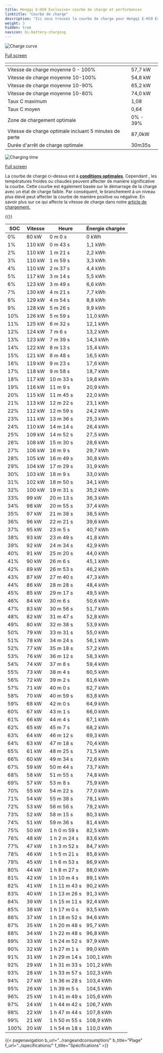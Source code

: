 ```yaml
---
title: Hongqi E-HS9 Exclusive+ courbe de charge et performances
linktitle: "Courbe de charge"
description: "Ici vous trouvez la courbe de charge pour Hongqi E-HS9 Exclusive+."
weight: 3
hidden: true
navicon: bi-battery-charging
---
```

<!-- markdownlint-disable MD033 -->
<!-- markdownlint-disable MD010 -->
<img src="/images/models/hongqi/e-hs9/e-hs9_exclusiveplus/chargingcurve.svg" alt="Charge curve" class="img-fluid">

[Full screen](/images/models/hongqi/e-hs9/e-hs9_exclusiveplus/chargingcurve.svg)


<div class="table-responsive">
<table class="table table-striped border">
	<thead>
		<tr>
			<th>
			</th>
			<th>
			</th>
		</tr>
	</thead>
	<tbody>
		<tr>
			<td>
				Vitesse de charge moyenne 0 - 100%
			</td>
			<td>
				57,7 kW
			</td>
		</tr>
		<tr>
			<td>
				Vitesse de charge moyenne 10-100%
			</td>
			<td>
				54,8 kW
			</td>
		</tr>
		<tr>
			<td>
				Vitesse de charge moyenne 10-90%
			</td>
			<td>
				65,2 kW
			</td>
		</tr>
		<tr>
			<td>
				Vitesse de charge moyenne 10-80%
			</td>
			<td>
				74,0 kW
			</td>
		</tr>
		<tr>
			<td>
				Taux C maximum
			</td>
			<td>
				1,08
			</td>
		</tr>
		<tr>
			<td>
				Taux C moyen
			</td>
			<td>
				0,64
			</td>
		</tr>
		<tr>
			<td>
				Zone de chargement optimale
			</td>
			<td>
				0% - 39%
			</td>
		</tr>
		<tr>
			<td>
				Vitesse de charge optimale incluant 5 minutes de perte
			</td>
			<td>
				87,0kW
			</td>
		</tr>
		<tr>
			<td>
				Durée d'arrêt de charge optimale
			</td>
			<td>
				30m35s
			</td>
		</tr>
	</tbody>
</table>
</div>
<img src="/images/models/hongqi/e-hs9/e-hs9_exclusiveplus/chargingtime.svg" alt="Charging time" class="img-fluid">

[Full screen](/images/models/hongqi/e-hs9/e-hs9_exclusiveplus/chargingtime.svg)


La courbe de charge ci-dessus est à **[conditions optimales](../../../../../technology/battery/charging/#temperature)**. Cependant , les températures froides ou chaudes peuvent affecter de manière significative la courbe. Cette courbe est également basée sur le démarrage de la charge avec un état de charge faible. Par conséquent, le branchement à un niveau plus élevé peut affecter la courbe de manière positive ou négative. En savoir plus sur ce qui affecte la vitesse de charge dans notre [article de chargement.](../../../../../technology/battery/charging/)


{{<evkxdisplayaddarticle />}}
<div class="table-responsive">
<table class="table table-striped border">
	<thead>
		<tr>
			<th>
				SOC
			</th>
			<th>
				Vitesse
			</th>
			<th>
				Heure
			</th>
			<th>
				Énergie chargée
			</th>
		</tr>
	</thead>
	<tbody>
		<tr>
			<td>
				0%
			</td>
			<td>
				80 kW
			</td>
			<td>
				 0 m 0 s
			</td>
			<td>
				0 kWh
			</td>
		</tr>
		<tr>
			<td>
				1%
			</td>
			<td>
				110 kW
			</td>
			<td>
				 0 m 43 s
			</td>
			<td>
				1,1 kWh
			</td>
		</tr>
		<tr>
			<td>
				2%
			</td>
			<td>
				110 kW
			</td>
			<td>
				 1 m 21 s
			</td>
			<td>
				2,2 kWh
			</td>
		</tr>
		<tr>
			<td>
				3%
			</td>
			<td>
				110 kW
			</td>
			<td>
				 1 m 59 s
			</td>
			<td>
				3,3 kWh
			</td>
		</tr>
		<tr>
			<td>
				4%
			</td>
			<td>
				110 kW
			</td>
			<td>
				 2 m 37 s
			</td>
			<td>
				4,4 kWh
			</td>
		</tr>
		<tr>
			<td>
				5%
			</td>
			<td>
				117 kW
			</td>
			<td>
				 3 m 14 s
			</td>
			<td>
				5,5 kWh
			</td>
		</tr>
		<tr>
			<td>
				6%
			</td>
			<td>
				123 kW
			</td>
			<td>
				 3 m 49 s
			</td>
			<td>
				6,6 kWh
			</td>
		</tr>
		<tr>
			<td>
				7%
			</td>
			<td>
				130 kW
			</td>
			<td>
				 4 m 21 s
			</td>
			<td>
				7,7 kWh
			</td>
		</tr>
		<tr>
			<td>
				8%
			</td>
			<td>
				129 kW
			</td>
			<td>
				 4 m 54 s
			</td>
			<td>
				8,8 kWh
			</td>
		</tr>
		<tr>
			<td>
				9%
			</td>
			<td>
				128 kW
			</td>
			<td>
				 5 m 26 s
			</td>
			<td>
				9,9 kWh
			</td>
		</tr>
		<tr>
			<td>
				10%
			</td>
			<td>
				126 kW
			</td>
			<td>
				 5 m 59 s
			</td>
			<td>
				11,0 kWh
			</td>
		</tr>
		<tr>
			<td>
				11%
			</td>
			<td>
				125 kW
			</td>
			<td>
				 6 m 32 s
			</td>
			<td>
				12,1 kWh
			</td>
		</tr>
		<tr>
			<td>
				12%
			</td>
			<td>
				124 kW
			</td>
			<td>
				 7 m 6 s
			</td>
			<td>
				13,2 kWh
			</td>
		</tr>
		<tr>
			<td>
				13%
			</td>
			<td>
				123 kW
			</td>
			<td>
				 7 m 39 s
			</td>
			<td>
				14,3 kWh
			</td>
		</tr>
		<tr>
			<td>
				14%
			</td>
			<td>
				122 kW
			</td>
			<td>
				 8 m 13 s
			</td>
			<td>
				15,4 kWh
			</td>
		</tr>
		<tr>
			<td>
				15%
			</td>
			<td>
				121 kW
			</td>
			<td>
				 8 m 48 s
			</td>
			<td>
				16,5 kWh
			</td>
		</tr>
		<tr>
			<td>
				16%
			</td>
			<td>
				119 kW
			</td>
			<td>
				 9 m 23 s
			</td>
			<td>
				17,6 kWh
			</td>
		</tr>
		<tr>
			<td>
				17%
			</td>
			<td>
				118 kW
			</td>
			<td>
				 9 m 58 s
			</td>
			<td>
				18,7 kWh
			</td>
		</tr>
		<tr>
			<td>
				18%
			</td>
			<td>
				117 kW
			</td>
			<td>
				 10 m 33 s
			</td>
			<td>
				19,8 kWh
			</td>
		</tr>
		<tr>
			<td>
				19%
			</td>
			<td>
				116 kW
			</td>
			<td>
				 11 m 9 s
			</td>
			<td>
				20,9 kWh
			</td>
		</tr>
		<tr>
			<td>
				20%
			</td>
			<td>
				115 kW
			</td>
			<td>
				 11 m 45 s
			</td>
			<td>
				22,0 kWh
			</td>
		</tr>
		<tr>
			<td>
				21%
			</td>
			<td>
				113 kW
			</td>
			<td>
				 12 m 22 s
			</td>
			<td>
				23,1 kWh
			</td>
		</tr>
		<tr>
			<td>
				22%
			</td>
			<td>
				112 kW
			</td>
			<td>
				 12 m 59 s
			</td>
			<td>
				24,2 kWh
			</td>
		</tr>
		<tr>
			<td>
				23%
			</td>
			<td>
				111 kW
			</td>
			<td>
				 13 m 36 s
			</td>
			<td>
				25,3 kWh
			</td>
		</tr>
		<tr>
			<td>
				24%
			</td>
			<td>
				110 kW
			</td>
			<td>
				 14 m 14 s
			</td>
			<td>
				26,4 kWh
			</td>
		</tr>
		<tr>
			<td>
				25%
			</td>
			<td>
				109 kW
			</td>
			<td>
				 14 m 52 s
			</td>
			<td>
				27,5 kWh
			</td>
		</tr>
		<tr>
			<td>
				26%
			</td>
			<td>
				108 kW
			</td>
			<td>
				 15 m 30 s
			</td>
			<td>
				28,6 kWh
			</td>
		</tr>
		<tr>
			<td>
				27%
			</td>
			<td>
				106 kW
			</td>
			<td>
				 16 m 9 s
			</td>
			<td>
				29,7 kWh
			</td>
		</tr>
		<tr>
			<td>
				28%
			</td>
			<td>
				105 kW
			</td>
			<td>
				 16 m 49 s
			</td>
			<td>
				30,8 kWh
			</td>
		</tr>
		<tr>
			<td>
				29%
			</td>
			<td>
				104 kW
			</td>
			<td>
				 17 m 29 s
			</td>
			<td>
				31,9 kWh
			</td>
		</tr>
		<tr>
			<td>
				30%
			</td>
			<td>
				103 kW
			</td>
			<td>
				 18 m 9 s
			</td>
			<td>
				33,0 kWh
			</td>
		</tr>
		<tr>
			<td>
				31%
			</td>
			<td>
				102 kW
			</td>
			<td>
				 18 m 50 s
			</td>
			<td>
				34,1 kWh
			</td>
		</tr>
		<tr>
			<td>
				32%
			</td>
			<td>
				100 kW
			</td>
			<td>
				 19 m 31 s
			</td>
			<td>
				35,2 kWh
			</td>
		</tr>
		<tr>
			<td>
				33%
			</td>
			<td>
				99 kW
			</td>
			<td>
				 20 m 13 s
			</td>
			<td>
				36,3 kWh
			</td>
		</tr>
		<tr>
			<td>
				34%
			</td>
			<td>
				98 kW
			</td>
			<td>
				 20 m 55 s
			</td>
			<td>
				37,4 kWh
			</td>
		</tr>
		<tr>
			<td>
				35%
			</td>
			<td>
				97 kW
			</td>
			<td>
				 21 m 38 s
			</td>
			<td>
				38,5 kWh
			</td>
		</tr>
		<tr>
			<td>
				36%
			</td>
			<td>
				96 kW
			</td>
			<td>
				 22 m 21 s
			</td>
			<td>
				39,6 kWh
			</td>
		</tr>
		<tr>
			<td>
				37%
			</td>
			<td>
				95 kW
			</td>
			<td>
				 23 m 5 s
			</td>
			<td>
				40,7 kWh
			</td>
		</tr>
		<tr>
			<td>
				38%
			</td>
			<td>
				93 kW
			</td>
			<td>
				 23 m 49 s
			</td>
			<td>
				41,8 kWh
			</td>
		</tr>
		<tr>
			<td>
				39%
			</td>
			<td>
				92 kW
			</td>
			<td>
				 24 m 34 s
			</td>
			<td>
				42,9 kWh
			</td>
		</tr>
		<tr>
			<td>
				40%
			</td>
			<td>
				91 kW
			</td>
			<td>
				 25 m 20 s
			</td>
			<td>
				44,0 kWh
			</td>
		</tr>
		<tr>
			<td>
				41%
			</td>
			<td>
				90 kW
			</td>
			<td>
				 26 m 6 s
			</td>
			<td>
				45,1 kWh
			</td>
		</tr>
		<tr>
			<td>
				42%
			</td>
			<td>
				89 kW
			</td>
			<td>
				 26 m 53 s
			</td>
			<td>
				46,2 kWh
			</td>
		</tr>
		<tr>
			<td>
				43%
			</td>
			<td>
				87 kW
			</td>
			<td>
				 27 m 40 s
			</td>
			<td>
				47,3 kWh
			</td>
		</tr>
		<tr>
			<td>
				44%
			</td>
			<td>
				86 kW
			</td>
			<td>
				 28 m 28 s
			</td>
			<td>
				48,4 kWh
			</td>
		</tr>
		<tr>
			<td>
				45%
			</td>
			<td>
				85 kW
			</td>
			<td>
				 29 m 17 s
			</td>
			<td>
				49,5 kWh
			</td>
		</tr>
		<tr>
			<td>
				46%
			</td>
			<td>
				84 kW
			</td>
			<td>
				 30 m 6 s
			</td>
			<td>
				50,6 kWh
			</td>
		</tr>
		<tr>
			<td>
				47%
			</td>
			<td>
				83 kW
			</td>
			<td>
				 30 m 56 s
			</td>
			<td>
				51,7 kWh
			</td>
		</tr>
		<tr>
			<td>
				48%
			</td>
			<td>
				82 kW
			</td>
			<td>
				 31 m 47 s
			</td>
			<td>
				52,8 kWh
			</td>
		</tr>
		<tr>
			<td>
				49%
			</td>
			<td>
				80 kW
			</td>
			<td>
				 32 m 38 s
			</td>
			<td>
				53,9 kWh
			</td>
		</tr>
		<tr>
			<td>
				50%
			</td>
			<td>
				79 kW
			</td>
			<td>
				 33 m 31 s
			</td>
			<td>
				55,0 kWh
			</td>
		</tr>
		<tr>
			<td>
				51%
			</td>
			<td>
				78 kW
			</td>
			<td>
				 34 m 24 s
			</td>
			<td>
				56,1 kWh
			</td>
		</tr>
		<tr>
			<td>
				52%
			</td>
			<td>
				77 kW
			</td>
			<td>
				 35 m 18 s
			</td>
			<td>
				57,2 kWh
			</td>
		</tr>
		<tr>
			<td>
				53%
			</td>
			<td>
				76 kW
			</td>
			<td>
				 36 m 12 s
			</td>
			<td>
				58,3 kWh
			</td>
		</tr>
		<tr>
			<td>
				54%
			</td>
			<td>
				74 kW
			</td>
			<td>
				 37 m 8 s
			</td>
			<td>
				59,4 kWh
			</td>
		</tr>
		<tr>
			<td>
				55%
			</td>
			<td>
				73 kW
			</td>
			<td>
				 38 m 4 s
			</td>
			<td>
				60,5 kWh
			</td>
		</tr>
		<tr>
			<td>
				56%
			</td>
			<td>
				72 kW
			</td>
			<td>
				 39 m 2 s
			</td>
			<td>
				61,6 kWh
			</td>
		</tr>
		<tr>
			<td>
				57%
			</td>
			<td>
				71 kW
			</td>
			<td>
				 40 m 0 s
			</td>
			<td>
				62,7 kWh
			</td>
		</tr>
		<tr>
			<td>
				58%
			</td>
			<td>
				70 kW
			</td>
			<td>
				 40 m 59 s
			</td>
			<td>
				63,8 kWh
			</td>
		</tr>
		<tr>
			<td>
				59%
			</td>
			<td>
				68 kW
			</td>
			<td>
				 42 m 0 s
			</td>
			<td>
				64,9 kWh
			</td>
		</tr>
		<tr>
			<td>
				60%
			</td>
			<td>
				67 kW
			</td>
			<td>
				 43 m 1 s
			</td>
			<td>
				66,0 kWh
			</td>
		</tr>
		<tr>
			<td>
				61%
			</td>
			<td>
				66 kW
			</td>
			<td>
				 44 m 4 s
			</td>
			<td>
				67,1 kWh
			</td>
		</tr>
		<tr>
			<td>
				62%
			</td>
			<td>
				65 kW
			</td>
			<td>
				 45 m 7 s
			</td>
			<td>
				68,2 kWh
			</td>
		</tr>
		<tr>
			<td>
				63%
			</td>
			<td>
				64 kW
			</td>
			<td>
				 46 m 12 s
			</td>
			<td>
				69,3 kWh
			</td>
		</tr>
		<tr>
			<td>
				64%
			</td>
			<td>
				63 kW
			</td>
			<td>
				 47 m 18 s
			</td>
			<td>
				70,4 kWh
			</td>
		</tr>
		<tr>
			<td>
				65%
			</td>
			<td>
				61 kW
			</td>
			<td>
				 48 m 25 s
			</td>
			<td>
				71,5 kWh
			</td>
		</tr>
		<tr>
			<td>
				66%
			</td>
			<td>
				60 kW
			</td>
			<td>
				 49 m 34 s
			</td>
			<td>
				72,6 kWh
			</td>
		</tr>
		<tr>
			<td>
				67%
			</td>
			<td>
				59 kW
			</td>
			<td>
				 50 m 44 s
			</td>
			<td>
				73,7 kWh
			</td>
		</tr>
		<tr>
			<td>
				68%
			</td>
			<td>
				58 kW
			</td>
			<td>
				 51 m 55 s
			</td>
			<td>
				74,8 kWh
			</td>
		</tr>
		<tr>
			<td>
				69%
			</td>
			<td>
				57 kW
			</td>
			<td>
				 53 m 8 s
			</td>
			<td>
				75,9 kWh
			</td>
		</tr>
		<tr>
			<td>
				70%
			</td>
			<td>
				55 kW
			</td>
			<td>
				 54 m 22 s
			</td>
			<td>
				77,0 kWh
			</td>
		</tr>
		<tr>
			<td>
				71%
			</td>
			<td>
				54 kW
			</td>
			<td>
				 55 m 38 s
			</td>
			<td>
				78,1 kWh
			</td>
		</tr>
		<tr>
			<td>
				72%
			</td>
			<td>
				53 kW
			</td>
			<td>
				 56 m 56 s
			</td>
			<td>
				79,2 kWh
			</td>
		</tr>
		<tr>
			<td>
				73%
			</td>
			<td>
				52 kW
			</td>
			<td>
				 58 m 15 s
			</td>
			<td>
				80,3 kWh
			</td>
		</tr>
		<tr>
			<td>
				74%
			</td>
			<td>
				51 kW
			</td>
			<td>
				 59 m 36 s
			</td>
			<td>
				81,4 kWh
			</td>
		</tr>
		<tr>
			<td>
				75%
			</td>
			<td>
				50 kW
			</td>
			<td>
				1 h 0 m 59 s
			</td>
			<td>
				82,5 kWh
			</td>
		</tr>
		<tr>
			<td>
				76%
			</td>
			<td>
				48 kW
			</td>
			<td>
				1 h 2 m 24 s
			</td>
			<td>
				83,6 kWh
			</td>
		</tr>
		<tr>
			<td>
				77%
			</td>
			<td>
				47 kW
			</td>
			<td>
				1 h 3 m 52 s
			</td>
			<td>
				84,7 kWh
			</td>
		</tr>
		<tr>
			<td>
				78%
			</td>
			<td>
				46 kW
			</td>
			<td>
				1 h 5 m 21 s
			</td>
			<td>
				85,8 kWh
			</td>
		</tr>
		<tr>
			<td>
				79%
			</td>
			<td>
				45 kW
			</td>
			<td>
				1 h 6 m 53 s
			</td>
			<td>
				86,9 kWh
			</td>
		</tr>
		<tr>
			<td>
				80%
			</td>
			<td>
				44 kW
			</td>
			<td>
				1 h 8 m 27 s
			</td>
			<td>
				88,0 kWh
			</td>
		</tr>
		<tr>
			<td>
				81%
			</td>
			<td>
				42 kW
			</td>
			<td>
				1 h 10 m 4 s
			</td>
			<td>
				89,1 kWh
			</td>
		</tr>
		<tr>
			<td>
				82%
			</td>
			<td>
				41 kW
			</td>
			<td>
				1 h 11 m 43 s
			</td>
			<td>
				90,2 kWh
			</td>
		</tr>
		<tr>
			<td>
				83%
			</td>
			<td>
				40 kW
			</td>
			<td>
				1 h 13 m 26 s
			</td>
			<td>
				91,3 kWh
			</td>
		</tr>
		<tr>
			<td>
				84%
			</td>
			<td>
				39 kW
			</td>
			<td>
				1 h 15 m 11 s
			</td>
			<td>
				92,4 kWh
			</td>
		</tr>
		<tr>
			<td>
				85%
			</td>
			<td>
				38 kW
			</td>
			<td>
				1 h 17 m 0 s
			</td>
			<td>
				93,5 kWh
			</td>
		</tr>
		<tr>
			<td>
				86%
			</td>
			<td>
				37 kW
			</td>
			<td>
				1 h 18 m 52 s
			</td>
			<td>
				94,6 kWh
			</td>
		</tr>
		<tr>
			<td>
				87%
			</td>
			<td>
				35 kW
			</td>
			<td>
				1 h 20 m 48 s
			</td>
			<td>
				95,7 kWh
			</td>
		</tr>
		<tr>
			<td>
				88%
			</td>
			<td>
				34 kW
			</td>
			<td>
				1 h 22 m 48 s
			</td>
			<td>
				96,8 kWh
			</td>
		</tr>
		<tr>
			<td>
				89%
			</td>
			<td>
				33 kW
			</td>
			<td>
				1 h 24 m 52 s
			</td>
			<td>
				97,9 kWh
			</td>
		</tr>
		<tr>
			<td>
				90%
			</td>
			<td>
				32 kW
			</td>
			<td>
				1 h 27 m 1 s
			</td>
			<td>
				99,0 kWh
			</td>
		</tr>
		<tr>
			<td>
				91%
			</td>
			<td>
				31 kW
			</td>
			<td>
				1 h 29 m 14 s
			</td>
			<td>
				100,1 kWh
			</td>
		</tr>
		<tr>
			<td>
				92%
			</td>
			<td>
				29 kW
			</td>
			<td>
				1 h 31 m 33 s
			</td>
			<td>
				101,2 kWh
			</td>
		</tr>
		<tr>
			<td>
				93%
			</td>
			<td>
				28 kW
			</td>
			<td>
				1 h 33 m 57 s
			</td>
			<td>
				102,3 kWh
			</td>
		</tr>
		<tr>
			<td>
				94%
			</td>
			<td>
				27 kW
			</td>
			<td>
				1 h 36 m 28 s
			</td>
			<td>
				103,4 kWh
			</td>
		</tr>
		<tr>
			<td>
				95%
			</td>
			<td>
				26 kW
			</td>
			<td>
				1 h 39 m 5 s
			</td>
			<td>
				104,5 kWh
			</td>
		</tr>
		<tr>
			<td>
				96%
			</td>
			<td>
				25 kW
			</td>
			<td>
				1 h 41 m 49 s
			</td>
			<td>
				105,6 kWh
			</td>
		</tr>
		<tr>
			<td>
				97%
			</td>
			<td>
				24 kW
			</td>
			<td>
				1 h 44 m 42 s
			</td>
			<td>
				106,7 kWh
			</td>
		</tr>
		<tr>
			<td>
				98%
			</td>
			<td>
				22 kW
			</td>
			<td>
				1 h 47 m 44 s
			</td>
			<td>
				107,8 kWh
			</td>
		</tr>
		<tr>
			<td>
				99%
			</td>
			<td>
				21 kW
			</td>
			<td>
				1 h 50 m 55 s
			</td>
			<td>
				108,9 kWh
			</td>
		</tr>
		<tr>
			<td>
				100%
			</td>
			<td>
				20 kW
			</td>
			<td>
				1 h 54 m 18 s
			</td>
			<td>
				110,0 kWh
			</td>
		</tr>
	</tbody>
</table>
</div>


{{< pagenavigation b_url="../rangeandconsumption/" b_title="Plage" f_url="../specifications/" f_title="Spécifications" >}}

